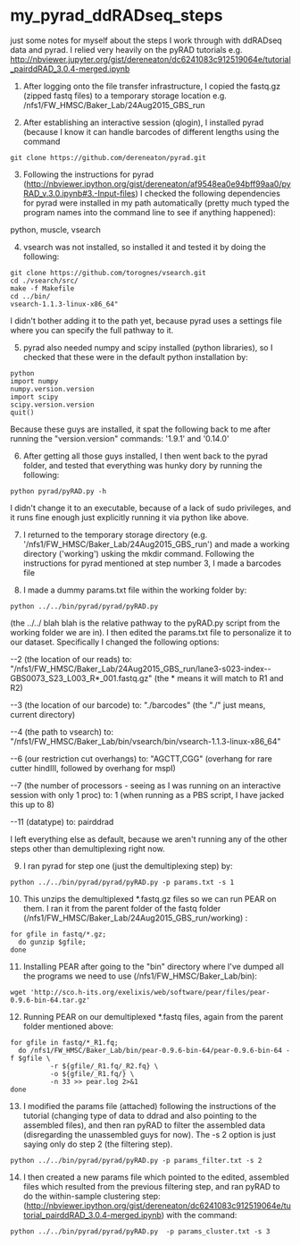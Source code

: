# my_pyrad_ddRADseq_steps
just some notes for myself about the steps I work through with ddRADseq data and pyrad. I relied very heavily on the pyRAD tutorials e.g. http://nbviewer.jupyter.org/gist/dereneaton/dc6241083c912519064e/tutorial_pairddRAD_3.0.4-merged.ipynb

1) After logging onto the file transfer infrastructure, I copied the fastq.gz (zipped fastq files) to a temporary storage location e.g. /nfs1/FW_HMSC/Baker_Lab/24Aug2015_GBS_run

2) After establishing an interactive session (qlogin), I installed pyrad (because I know it can handle barcodes of different lengths using the command
```
git clone https://github.com/dereneaton/pyrad.git
```

3) Following the instructions for pyrad (http://nbviewer.ipython.org/gist/dereneaton/af9548ea0e94bff99aa0/pyRAD_v.3.0.ipynb#3.-Input-files) I checked the following dependencies for pyrad were installed in my path automatically (pretty much typed the program names into the command line to see if anything happened):

python, muscle, vsearch

4) vsearch was not installed, so installed it and tested it by doing the following:
```
git clone https://github.com/torognes/vsearch.git
cd ./vsearch/src/
make -f Makefile
cd ../bin/
vsearch-1.1.3-linux-x86_64"
```
I didn't bother adding it to the path yet, because pyrad uses a settings file where you can specify the full pathway to it.

5) pyrad also needed numpy and scipy installed (python libraries), so I checked that these were in the default python installation by:
```
python
import numpy
numpy.version.version
import scipy
scipy.version.version
quit()
```
Because these guys are installed, it spat the following back to me after running the "version.version" commands: '1.9.1' and '0.14.0'

6) After getting all those guys installed, I then went back to the pyrad folder, and tested that everything was hunky dory by running the following:
```
python pyrad/pyRAD.py -h
```
I didn't change it to an executable, because of a lack of sudo privileges, and it runs fine enough just explicitly running it via python like above.

7) I returned to the temporary storage directory (e.g. '/nfs1/FW_HMSC/Baker_Lab/24Aug2015_GBS_run') and made a working directory ('working') usking the mkdir command. Following the instructions for pyrad mentioned at step number 3, I made a barcodes file 

8) I made a dummy params.txt file within the working folder by:
```
python ../../bin/pyrad/pyrad/pyRAD.py
```
(the ../../ blah blah is the relative pathway to the pyRAD.py script from the working folder we are in). I then edited the params.txt file to personalize it to our dataset. Specifically I changed the following options:

--2 (the location of our reads) to: "/nfs1/FW_HMSC/Baker_Lab/24Aug2015_GBS_run/lane3-s023-index--GBS0073_S23_L003_R*_001.fastq.gz" (the * means it will match to R1 and R2)

--3 (the location of our barcode) to: "./barcodes" (the "./" just means, current directory)

--4 (the path to vsearch) to: "/nfs1/FW_HMSC/Baker_Lab/bin/vsearch/bin/vsearch-1.1.3-linux-x86_64"

--6 (our restriction cut overhangs) to: "AGCTT,CGG" (overhang for rare cutter hindIII, followed by overhang for mspI)

--7 (the number of processors - seeing as I was running on an interactive session with only 1 proc) to: 1 (when running as a PBS script, I have jacked this up to 8)

--11 (datatype) to: pairddrad

I left everything else as default, because we aren't running any of the other steps other than demultiplexing right now.

9) I ran pyrad for step one (just the demultiplexing step) by:
```
python ../../bin/pyrad/pyrad/pyRAD.py -p params.txt -s 1
```

10) This unzips the demultiplexed *.fastq.gz files so we can run PEAR on them. I ran it from the parent folder of the fastq folder
(/nfs1/FW_HMSC/Baker_Lab/24Aug2015_GBS_run/working) :
```
for gfile in fastq/*.gz;
  do gunzip $gfile;
done
```

11) Installing PEAR after going to the "bin" directory where I've dumped all the programs we need to use (/nfs1/FW_HMSC/Baker_Lab/bin):
```
wget 'http://sco.h-its.org/exelixis/web/software/pear/files/pear-0.9.6-bin-64.tar.gz'
```
12) Running PEAR on our demultiplexed *.fastq files, again from the parent folder mentioned above:
```
for gfile in fastq/*_R1.fq;
  do /nfs1/FW_HMSC/Baker_Lab/bin/pear-0.9.6-bin-64/pear-0.9.6-bin-64 -f $gfile \
          -r ${gfile/_R1.fq/_R2.fq} \
          -o ${gfile/_R1.fq/} \
          -n 33 >> pear.log 2>&1
done
```
13) I modified the params file (attached) following the instructions of the tutorial (changing type of data to ddrad and also pointing to the assembled files), and then ran pyRAD to filter the assembled data
(disregarding the unassembled guys for now). The -s 2 option is just saying only do step 2 (the filtering step). 
```
python ../../bin/pyrad/pyrad/pyRAD.py -p params_filter.txt -s 2
```

14) I then created a new params file which pointed to the edited, assembled files which resulted from the previous filtering step, and ran pyRAD to do the within-sample clustering step: (http://nbviewer.ipython.org/gist/dereneaton/dc6241083c912519064e/tutorial_pairddRAD_3.0.4-merged.ipynb) with the command:
```
python ../../bin/pyrad/pyrad/pyRAD.py  -p params_cluster.txt -s 3
```
